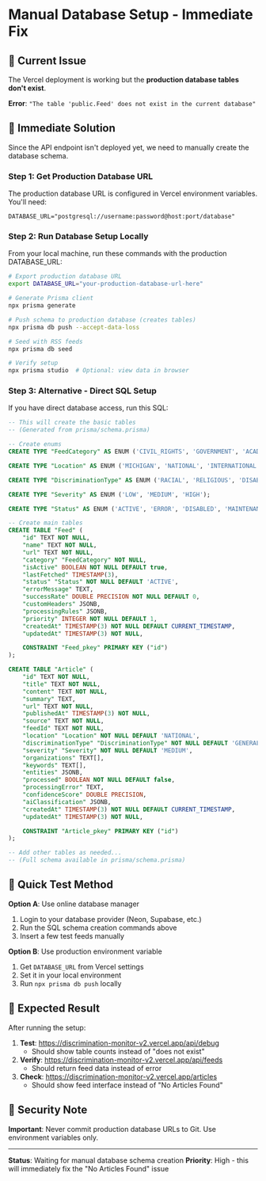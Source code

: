 # Manual Database Setup - Immediate Fix

## 🚨 Current Issue
The Vercel deployment is working but the **production database tables don't exist**. 

**Error**: `"The table 'public.Feed' does not exist in the current database"`

## 🎯 Immediate Solution

Since the API endpoint isn't deployed yet, we need to manually create the database schema.

### Step 1: Get Production Database URL

The production database URL is configured in Vercel environment variables. You'll need:
```env
DATABASE_URL="postgresql://username:password@host:port/database"
```

### Step 2: Run Database Setup Locally

From your local machine, run these commands with the production DATABASE_URL:

```bash
# Export production database URL
export DATABASE_URL="your-production-database-url-here"

# Generate Prisma client
npx prisma generate

# Push schema to production database (creates tables)
npx prisma db push --accept-data-loss

# Seed with RSS feeds
npx prisma db seed

# Verify setup
npx prisma studio  # Optional: view data in browser
```

### Step 3: Alternative - Direct SQL Setup

If you have direct database access, run this SQL:

```sql
-- This will create the basic tables
-- (Generated from prisma/schema.prisma)

-- Create enums
CREATE TYPE "FeedCategory" AS ENUM ('CIVIL_RIGHTS', 'GOVERNMENT', 'ACADEMIC', 'TECH_NEWS', 'LEGAL', 'HEALTHCARE', 'MICHIGAN_LOCAL', 'EMPLOYMENT', 'DATA_ETHICS', 'ADVOCACY');

CREATE TYPE "Location" AS ENUM ('MICHIGAN', 'NATIONAL', 'INTERNATIONAL');

CREATE TYPE "DiscriminationType" AS ENUM ('RACIAL', 'RELIGIOUS', 'DISABILITY', 'GENERAL_AI', 'MULTIPLE');

CREATE TYPE "Severity" AS ENUM ('LOW', 'MEDIUM', 'HIGH');

CREATE TYPE "Status" AS ENUM ('ACTIVE', 'ERROR', 'DISABLED', 'MAINTENANCE');

-- Create main tables
CREATE TABLE "Feed" (
    "id" TEXT NOT NULL,
    "name" TEXT NOT NULL,
    "url" TEXT NOT NULL,
    "category" "FeedCategory" NOT NULL,
    "isActive" BOOLEAN NOT NULL DEFAULT true,
    "lastFetched" TIMESTAMP(3),
    "status" "Status" NOT NULL DEFAULT 'ACTIVE',
    "errorMessage" TEXT,
    "successRate" DOUBLE PRECISION NOT NULL DEFAULT 0,
    "customHeaders" JSONB,
    "processingRules" JSONB,
    "priority" INTEGER NOT NULL DEFAULT 1,
    "createdAt" TIMESTAMP(3) NOT NULL DEFAULT CURRENT_TIMESTAMP,
    "updatedAt" TIMESTAMP(3) NOT NULL,

    CONSTRAINT "Feed_pkey" PRIMARY KEY ("id")
);

CREATE TABLE "Article" (
    "id" TEXT NOT NULL,
    "title" TEXT NOT NULL,
    "content" TEXT NOT NULL,
    "summary" TEXT,
    "url" TEXT NOT NULL,
    "publishedAt" TIMESTAMP(3) NOT NULL,
    "source" TEXT NOT NULL,
    "feedId" TEXT NOT NULL,
    "location" "Location" NOT NULL DEFAULT 'NATIONAL',
    "discriminationType" "DiscriminationType" NOT NULL DEFAULT 'GENERAL_AI',
    "severity" "Severity" NOT NULL DEFAULT 'MEDIUM',
    "organizations" TEXT[],
    "keywords" TEXT[],
    "entities" JSONB,
    "processed" BOOLEAN NOT NULL DEFAULT false,
    "processingError" TEXT,
    "confidenceScore" DOUBLE PRECISION,
    "aiClassification" JSONB,
    "createdAt" TIMESTAMP(3) NOT NULL DEFAULT CURRENT_TIMESTAMP,
    "updatedAt" TIMESTAMP(3) NOT NULL,

    CONSTRAINT "Article_pkey" PRIMARY KEY ("id")
);

-- Add other tables as needed...
-- (Full schema available in prisma/schema.prisma)
```

## 🔄 Quick Test Method

**Option A**: Use online database manager
1. Login to your database provider (Neon, Supabase, etc.)
2. Run the SQL schema creation commands above
3. Insert a few test feeds manually

**Option B**: Use production environment variable
1. Get `DATABASE_URL` from Vercel settings
2. Set it in your local environment
3. Run `npx prisma db push` locally

## 🎯 Expected Result

After running the setup:
1. **Test**: https://discrimination-monitor-v2.vercel.app/api/debug
   - Should show table counts instead of "does not exist"
2. **Verify**: https://discrimination-monitor-v2.vercel.app/api/feeds
   - Should return feed data instead of error
3. **Check**: https://discrimination-monitor-v2.vercel.app/articles  
   - Should show feed interface instead of "No Articles Found"

## 🚨 Security Note

**Important**: Never commit production database URLs to Git. Use environment variables only.

---

**Status**: Waiting for manual database schema creation
**Priority**: High - this will immediately fix the "No Articles Found" issue